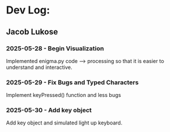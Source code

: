 # Dev Log:

## Jacob Lukose

### 2025-05-28 - Begin Visualization
Implemented enigma.py code --> processing so that it is easier to understand and interactive.

### 2025-05-29 - Fix Bugs and Typed Characters
Implement keyPressed() function and less bugs

### 2025-05-30 - Add key object
Add key object and simulated light up keyboard.
